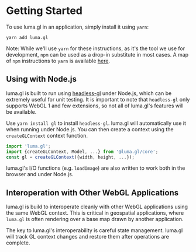 # Getting Started

To use luma.gl in an application, simply install it using `yarn`:

```
yarn add luma.gl
```

Note: While we'll use `yarn` for these instructions, as it's the tool we use for development, `npm` can be used as a drop-in substitute in most cases. A map of `npm` instructions to `yarn` is available [here](https://yarnpkg.com/lang/en/docs/migrating-from-npm/).

## Using with Node.js

luma.gl is built to run using [headless-gl](https://www.npmjs.com/package/gl) under Node.js, which can be extremely useful for unit testing. It is important to note that `headless-gl` only supports WebGL 1 and few extensions, so not all of luma.gl's features will be available.

Use `yarn install gl` to install `headless-gl`. luma.gl will automatically use it when running under Node.js. You can then create a context using the `createGLContext` context function.

```js
import 'luma.gl';
import {createGLContext, Model, ...} from '@luma.gl/core';
const gl = createGLContext({width, height, ...});
```

luma.gl's I/O functions (e.g. `loadImage`) are also written to work both in the browser and under Node.js.


## Interoperation with Other WebGL Applications

luma.gl is build to interoperate cleanly with other WebGL applications using the same WebGL context. This is critical in geospatial applications, where `luma.gl` is often rendering over a base map drawn by another application.

The key to luma.gl's interoperability is careful state management. luma.gl will track GL context changes and restore them after operations are complete.
